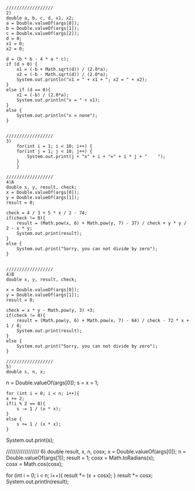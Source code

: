 	//////////////////
	2)
	double a, b, c, d, x1, x2;
	a = Double.valueOf(args[0]);
	b = Double.valueOf(args[1]);
	c = Double.valueOf(args[2]);
	d = 0;
	x1 = 0;
	x2 = 0;

	d = (b * b - 4 * a * c);
	if (d > 0) {
		x1 = (-b + Math.sqrt(d)) / (2.0*a); 
		x2 = (-b - Math.sqrt(d)) / (2.0*a);
		System.out.println("x1 = " + x1 + "; x2 = " + x2);
	} 
	else if (d == 0){
		x1 = (-b) / (2.0*a);
		System.out.println("x = " + x1);	
	} 
	else {
		System.out.println("x = none");	
	}
	
	
	//////////////////
	3)
		for(int i = 1; i < 10; i++) {
		for(int j = 1; j < 10; j++) {
			System.out.print(j + "x" + i + "=" + i * j + "    "); 
		}
		}
		
	//////////////////
	4)A
	double x, y, result, check;
	x = Double.valueOf(args[0]);
	y = Double.valueOf(args[1]);
	result = 0;

	check = 4 / 3 + 5 * x / 2 - 74;
	if(check != 0){
		result = (Math.pow(x, 6) + Math.pow(y, 7) - 37) / check + y * y / 2 - x * y;
		System.out.print(result);
	}
	else {
		System.out.print("Sorry, you can not divide by zero");
	}
	
	
	//////////////////
	4)B
	double x, y, result, check;

	x = Double.valueOf(args[0]);
	y = Double.valueOf(args[1]);
	result = 0;

	check = x * y - Math.pow(y, 3) +3;
	if(check != 0){
		result = (Math.pow(y, 6) + Math.pow(x, 7) - 64) / check - 72 * x + 1 / 8;
		System.out.print(result);
	}
	else {
		System.out.print("Sorry, you can not divide by zero");
	}
	
	//////////////////
	5)
	double s, n, x;

n = Double.valueOf(args[0]);
s = x = 1;        

	for (int i = 0; i < n; i++){
	x += 2;
	if(i % 2 == 0){
		s -= 1 / (x * x);
	}
	else {
		s += 1 / (x * x);
	}
System.out.print(s);


//////////////////
6)
double result, x, n, cosx;
 x = Double.valueOf(args[0]);
 n = Double.valueOf(args[1]);
 result = 1;
 cosx = Math.toRadians(x);	
 cosx = Math.cos(cosx);

 for (int i = 0; i < n; i++){
 	result *= (x + cosx);
 }
 result *= cosx;
 System.out.println(result);
